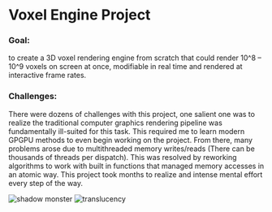 # Voxel Engine Project
### Goal:
to create a 3D voxel rendering engine from scratch that could render 10^8 – 10^9 voxels on screen at once, modifiable in real time and rendered at interactive frame rates.

### Challenges: 
There were dozens of challenges with this project, one salient one was to realize the traditional computer graphics rendering pipeline was fundamentally ill-suited for this task. This required me to learn modern GPGPU methods to even begin working on the project. From there, many problems arose due to multithreaded memory writes/reads (There can be thousands of threads per dispatch). This was  resolved by reworking algorithms to work with built in functions that managed memory accesses in an atomic way. 
This project took months to realize and intense mental effort every step of the way. 

![shadow monster](https://user-images.githubusercontent.com/22987416/116649695-c09f7000-a934-11eb-90d1-530c237701cf.jpg)
![translucency](https://user-images.githubusercontent.com/22987416/116649717-cb5a0500-a934-11eb-9152-ac3549806f96.jpg)
